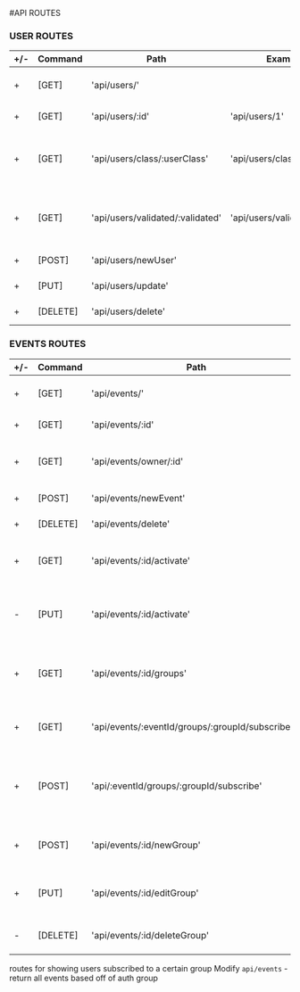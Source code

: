 #API ROUTES

### USER ROUTES

| +/- | Command  | Path                             | Example                     | Description                                                 |
| --- | -------- | -------------------------------- | --------------------------- | ----------------------------------------------------------- |
| +   | [GET]    | 'api/users/'                     |                             | Returns all users in the DB                                 |
| +   | [GET]    | 'api/users/:id'                  | 'api/users/1'               | Returns user by user ID                                     |
| +   | [GET]    | 'api/users/class/:userClass'     | 'api/users/class/2'         | Returns all users in :userClass (admin, user, probationary) |
| +   | [GET]    | 'api/users/validated/:validated' | 'api/users/validated/false' | Returns users by activated status (true / false)            |
| +   | [POST]   | 'api/users/newUser'              |                             | Creates a new user                                          |
| +   | [PUT]    | 'api/users/update'               |                             | Updates a user                                              |
| +   | [DELETE] | 'api/users/delete'               |                             | Deletes a user                                              |

### EVENTS ROUTES

| +/- | Command  | Path                                              | Description                                          |
| --- | -------- | ------------------------------------------------- | ---------------------------------------------------- |
| +   | [GET]    | 'api/events/'                                     | Returns all events in the DB                         |
| +   | [GET]    | 'api/events/:id'                                  | Returns event by ID                                  |
| +   | [GET]    | 'api/events/owner/:id'                            | Returns all events by owner ID (userId)              |
| +   | [POST]   | 'api/events/newEvent'                             | Creates a new event                                  |
| +   | [DELETE] | 'api/events/delete'                               | Deletes an event                                     |
| +   | [GET]    | 'api/events/:id/activate'                         | Returns activated status of event                    |
| -   | [PUT]    | 'api/events/:id/activate'                         | Changes activated status - payment callback url      |
| +   | [GET]    | 'api/events/:id/groups'                           | Returns all groups within specified event            |
| +   | [GET]    | 'api/events/:eventId/groups/:groupId/subscribers' | Returns all users subscribed to a group              |
| +   | [POST]   | 'api/:eventId/groups/:groupId/subscribe'          | Adds subscriber to group (Send `userId` in req.body) |
| +   | [POST]   | 'api/events/:id/newGroup'                         | Creates a new group under eventId                    |
| +   | [PUT]    | 'api/events/:id/editGroup'                        | Edits info of a group under eventId                  |
| -   | [DELETE] | 'api/events/:id/deleteGroup'                      | Deletes a group out of an event                      |

routes for showing users subscribed to a certain group
Modify `api/events` - return all events based off of auth group

